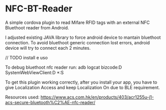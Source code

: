 # NFC-BT-Reader
A  simple cordova plugin to read Mifare RFID tags with an external NFC Bluethoot reader from Android.

I adjusted existing JAVA library to force android device to mantain bluethoot connection.
To avoid bluethoot generic connection lost errors, android device will try to connect each 2 minutes.

// TODO install e uso

To debug bluethoot nfc reader run:
adb logcat bizcode:D SystemWebViewClient:D *:S 

To get this plugin working correctly, after you install your app, you have to give Localization Access and keep Localization On due to BLE requirement.

Resources used:
https://www.acs.com.hk/en/products/403/acr1255u-j1-acs-secure-bluetooth%C2%AE-nfc-reader/

